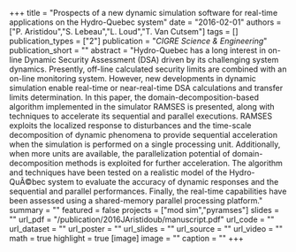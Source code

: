 +++
title = "Prospects of a new dynamic simulation software for real-time applications on the Hydro-Quebec system"
date = "2016-02-01"
authors = ["P. Aristidou","S. Lebeau","L. Loud","T. Van Cutsem"]
tags = []
publication_types = ["2"]
publication = "_CIGRE Science & Engineering_"
publication_short = ""
abstract = "Hydro-Quebec has a long interest in on-line Dynamic Security Assessment (DSA) driven by its challenging system dynamics. Presently, off-line calculated security limits are combined with an on-line monitoring system. However, new developments in dynamic simulation enable real-time or near-real-time DSA calculations and transfer limits determination. In this paper, the domain-decomposition-based algorithm implemented in the simulator RAMSES is presented, along with techniques to accelerate its sequential and parallel executions. RAMSES exploits the localized response to disturbances and the time-scale decomposition of dynamic phenomena to provide sequential acceleration when the simulation is performed on a single processing unit. Additionally, when more units are available, the parallelization potential of domain-decomposition methods is exploited for further acceleration. The algorithm and techniques have been tested on a realistic model of the Hydro-QuÃ©bec system to evaluate the accuracy of dynamic responses and the sequential and parallel performances. Finally, the real-time capabilities have been assessed using a shared-memory parallel processing platform."
summary = ""
featured = false
projects = ["mod sim","pyramses"]
slides = ""
url_pdf = "/publication/2016JAristidoub/manuscript.pdf"
url_code = ""
url_dataset = ""
url_poster = ""
url_slides = ""
url_source = ""
url_video = ""
math = true
highlight = true
[image]
image = ""
caption = ""
+++

